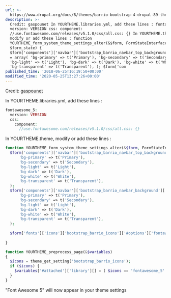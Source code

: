 ```yaml
---
url: >-
  https://www.drupal.org/docs/8/themes/barrio-bootstrap-4-drupal-89-theme/bootstrap-barrio-tips-tricks/adding-new-icon
description: >-
  Credit: gaspounet In YOURTHEME.libraries.yml, add these lines : fontawesome_5:
  version: VERSION css: component:
  //use.fontawesome.com/releases/v5.1.0/css/all.css: {} In YOURTHEME.theme,
  modify or add these lines : function
  YOURTHEME_form_system_theme_settings_alter(&$form, FormStateInterface
  $form_state) {
  $form['components']['navbar']['bootstrap_barrio_navbar_top_background']['#options']
  = array( 'bg-primary' => t('Primary'), 'bg-secondary' => t('Secondary'),
  'bg-light' => t('Light'), 'bg-dark' => t('Dark'), 'bg-white' => t('White'),
  'bg-transparent' => t('Transparent'), ); $form['com
published_time: '2018-06-25T16:19:50+00:00'
modified_time: '2020-05-25T13:27:26+00:00'
---
```

Credit: [gaspounet](https://www.drupal.org/u/gaspounet)

In YOURTHEME.libraries.yml, add these lines :

```php
fontawesome_5:
  version: VERSION
  css:
    component:
      //use.fontawesome.com/releases/v5.1.0/css/all.css: {}
```

In YOURTHEME.theme, modify or add these lines :

```php
function YOURTHEME_form_system_theme_settings_alter(&$form, FormStateInterface $form_state) {
  $form['components']['navbar']['bootstrap_barrio_navbar_top_background']['#options'] = array(
      'bg-primary' => t('Primary'),
      'bg-secondary' => t('Secondary'),
      'bg-light' => t('Light'),
      'bg-dark' => t('Dark'),
      'bg-white' => t('White'),
      'bg-transparent' => t('Transparent'),
  );
  $form['components']['navbar']['bootstrap_barrio_navbar_background']['#options'] = array(
      'bg-primary' => t('Primary'),
      'bg-secondary' => t('Secondary'),
      'bg-light' => t('Light'),
      'bg-dark' => t('Dark'),
      'bg-white' => t('White'),
      'bg-transparent' => t('Transparent'),
  );
  
  $form['fonts']['icons']['bootstrap_barrio_icons']['#options']['fontawesome_5'] = 'Font Awesome 5';
  
}

function YOURTHEME_preprocess_page(&$variables)
{
  $icons = theme_get_setting('bootstrap_barrio_icons');
  if ($icons) {
    $variables['#attached']['library'][] = ( $icons == 'fontawesome_5' ? 'YOURTHEME' : 'bootstrap_barrio' ) . '/' . $icons;
  }
}
```

"Font Awesome 5" will now appear in your theme settings